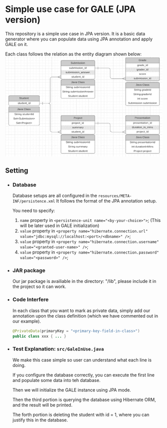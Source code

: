 # Simple use case for GALE (JPA version)

This repository is a simple use case in JPA version. 
It is a basic data generator where you can populate 
data using JPA annotation and apply GALE on it.

Each class follows the relation as the entity diagram shown below:
![Database Entity Diagram](./EntityDiagram.png)

## Setting

* ### Database
    Database setups are all configured in the `resources/META-INF/persistence.xml`
    It follows the format of the JPA annotation setup.
    
    You need to specify: 
    1. `name` property in `<persistence-unit name="<by-your-choice>">`; (This will be later used in GALE initialization)
    2. `value` property in `<property name="hibernate.connection.url" value="jdbc:mysql://localhost:<port>/<dbname>" />`;
    3. `value` property in `<property name="hibernate.connection.username" value="<granted-user-name>" />`;
    4. `value` property in `<property name="hibernate.connection.password" value="<password>" />`;
    
* ### JAR package
    Our jar package is availiable in the directory: "/lib", please include it in the project so it can work.
    
* ### Code Interfere
    In each class that you want to mark as private data, simply add our annotation upon the class
    definition (which we have commented out in our example). 
    ```java
    @PrivateData(primaryKey = "<primary-key-field-in-class>")
    public class xxx { ... }
    ```
  
* ### Test Explanation: `src/GaleInUse.java`
    We make this case simple so user can understand what each line is doing.
    
    If you configure the database correctly, you can execute the first line and populate some data into teh database.
    
    Then we will initialize the GALE instance using JPA mode.
    
    Then the third portion is querying the database using Hibernate ORM, and the result will be printed.
    
    The forth portion is deleting the student with id = 1, where you can justify this in the database.